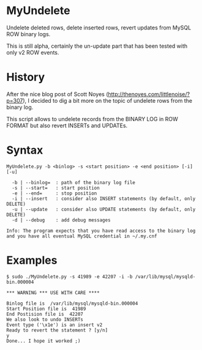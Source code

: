 MyUndelete
==========

Undelete deleted rows, delete inserted rows, revert updates from MySQL ROW binary logs.

This is still alpha, certainly the un-update part that has been tested with only v2 ROW events.

History
=======
After the nice blog post of Scott Noyes (http://thenoyes.com/littlenoise/?p=307), I decided to dig a bit more on the topic of undelete rows from the binary log.

This script allows to undelete records from the BINARY LOG in ROW FORMAT but also revert INSERTs and UPDATEs.

Syntax
======

```
MyUndelete.py -b <binlog> -s <start position> -e <end position> [-i] [-u]

  -b | --binlog=  : path of the binary log file
  -s | --start=   : start position
  -e | --end=     : stop position
  -i | --insert   : consider also INSERT statements (by default, only DELETE)
  -u | --update   : consider also UPDATE statements (by default, only DELETE)
  -d | --debug    : add debug messages

Info: The program expects that you have read access to the binary log
and you have all eventual MySQL credential in ~/.my.cnf
```

Examples
========

```
$ sudo ./MyUndelete.py -s 41989 -e 42207 -i -b /var/lib/mysql/mysqld-bin.000004

*** WARNING *** USE WITH CARE ****

Binlog file is  /var/lib/mysql/mysqld-bin.000004
Start Position file is  41989
End Postision file is  42207
We also look to undo INSERTs
Event type ('\x1e') is an insert v2
Ready to revert the statement ? [y/n]
y
Done... I hope it worked ;)
```
